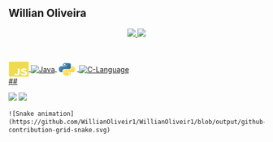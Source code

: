 ## Willian Oliveira
<div align="center">
  <a href="https://github.com/WillianOliveir1">
  <img height="180em" src="https://github-readme-stats.vercel.app/api?username=WillianOliveir1&show_icons=true&theme=dracula&include_all_commits=true&count_private=true"/>
  <img height="180em" src="https://github-readme-stats.vercel.app/api/top-langs/?username=WillianOliveir1&layout=compact&langs_count=7&theme=dracula"/>
  
  ##
 </div>
<div style="display: inline_block"><br>
  <img align="center" alt="JavaScript" height="30" width="40" src="https://raw.githubusercontent.com/devicons/devicon/master/icons/javascript/javascript-plain.svg">
  <img align="center" alt="Java" height="30" width="40" src="https://cdn.jsdelivr.net/gh/devicons/devicon/icons/java/java-original-wordmark.svg">
  <img align="center" alt="Python" height="30" width="40" src="https://raw.githubusercontent.com/devicons/devicon/master/icons/python/python-original.svg">
  <img align="center" alt="C-Language" height="30" width="40" src="https://cdn.jsdelivr.net/gh/devicons/devicon/icons/c/c-original.svg">

</div>
  ##
<div> 

  <a href = "mailto:williano@id.uff.br"><img src="https://img.shields.io/badge/-Gmail-%23333?style=for-the-badge&logo=gmail&logoColor=white" target="_blank"></a>
  <a href="https://www.linkedin.com/in/willian-oliveira-83a0a9116/" target="_blank"><img src="https://img.shields.io/badge/-LinkedIn-%230077B5?style=for-the-badge&logo=linkedin&logoColor=white" target="_blank"></a> 
  
    ![Snake animation](https://github.com/WillianOliveir1/WillianOliveir1/blob/output/github-contribution-grid-snake.svg)

</div>
